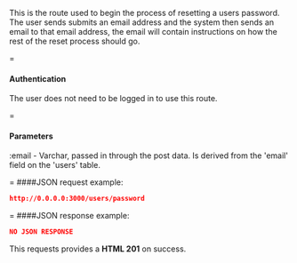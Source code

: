 <!-- --- title: POST /users/password -->

This is the route used to begin the process of resetting a users password. The user sends submits an email address and the system then sends an email to that email address, the email will contain instructions on how the rest of the reset process should go.

=
#### Authentication

The user does not need to be logged in to use this route.

=
#### Parameters

:email - Varchar, passed in through the post data. Is derived from the 'email' field on the 'users' table. 

=
####JSON request example:
```json
http://0.0.0.0:3000/users/password
```

=
####JSON response example:

```json
NO JSON RESPONSE
```

This requests provides a <strong>HTML 201</strong> on success.